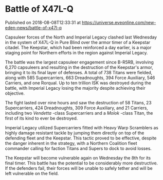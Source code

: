 # Battle of X47L-Q
Published on 2018-08-08T12:33:31 at https://universe.eveonline.com/new-eden-news/battle-of-x47l-q

Capsuleer forces of the North and Imperial Legacy clashed last Wednesday in the system of X47L-Q in Pure Blind over the armor timer of a Keepstar citadel. The Keepstar, which had been reinforced a day earlier, is a major staging point for Northern efforts in the region against Imperial Legacy.

The battle was the largest capsuleer engagement since B-R5RB, involving 6,270 capsuleers and resulting in the destruction of the Keepstar's armor, bringing it to its final layer of defenses. A total of 738 Titans were fielded, along with 585 Supercarriers, 663 Dreadnoughts, 394 Force Auxiliary, 546 Carriers, and one Rorqual. Up to ten trillion ISK was destroyed during the battle, with Imperial Legacy losing the majority despite achieving their objective.

The fight lasted over nine hours and saw the destruction of 58 Titans, 23 Supercarriers, 424 Dreadnoughts, 309 Force Auxiliary, and 21 Carriers, including two _Vendetta_ -class Supercarriers and a _Molok_ -class Titan, the first of its kind to ever be destroyed.

Imperial Legacy utilized Supercarriers fitted with Heavy Warp Scramblers as highly damage resistant tackle by jumping them directly on top of the defending fleet and the Keepstar. This tactic proved to be effective, despite the danger inherent in the strategy, with a Northern Coalition fleet commander calling for faction Titans and Supers to dock to avoid losses.

The Keepstar will become vulnerable again on Wednesday the 8th for its final timer. This battle has the potential to be considerably more destructive. If the defenders fail, their forces will be unable to safely tether and will be left vulnerable on the field.
